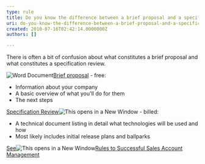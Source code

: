 ```yaml
---
type: rule
title: Do you know the difference between a brief proposal and a specification review?
uri: do-you-know-the-difference-between-a-brief-proposal-and-a-specification-review
created: 2010-07-16T02:42:14.0000000Z
authors: []

---
```


 There is often a bit of confusion about what constitutes a brief proposal and what constitutes a specification review.<br> 


![](/Style%20Library/SSW/CoreImages/IconDoc.png "Word Document")[Brief proposal](http&#58;//www.ssw.com.au/ssw/Standards/templates/BriefProposalPostInitialMeeting.doc) - free:

- Information about your company
- A basic overview of what you'll do for them
- The next steps


[Specification Review](/management/rulestobetterspecificationreviews/pages/default.aspx)![](/Style%20Library/SSW/CoreImages/IconNewWindow.png "This opens in a New Window") - billed:

- A technical document listing in detail what technologies will be used and how
- Most likely includes initial release plans and ballparks


[See](/management/rulestobetterspecificationreviews/pages/default.aspx)![](/Style%20Library/SSW/CoreImages/IconNewWindow.png "This opens in a New Window")[Rules to Successful Sales Account Management](/Management/RulesToSuccessfulSalesAndAccountManagement/Pages/Meetings-Outcomes-from-initial-meeting.aspx)

